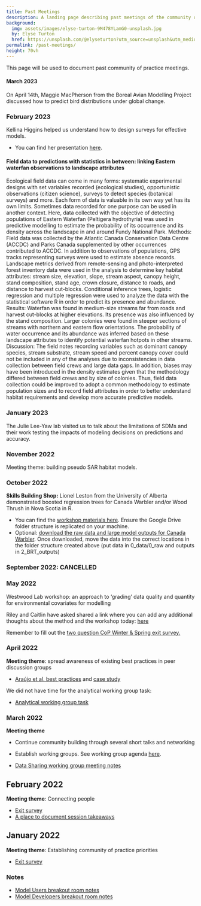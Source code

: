 ```yaml
---
title: Past Meetings
description: A landing page describing past meetings of the community of practice
background: 
  img: assets/images/elyse-turton-9M478YLamG0-unsplash.jpg
  by: Elyse Turton
  href: https://unsplash.com/@elyseturton?utm_source=unsplash&utm_medium=referral&utm_content=creditCopyText
permalink: /past-meetings/
height: 70vh
---
```


This page will be used to document past community of practice meetings.

#### March 2023
On April 14th, Maggie MacPherson from the Boreal Avian Modelling Project discussed how to predict bird distributions under global change.

### February 2023
Kellina Higgins helped us understand how to design surveys for effective models.

- You can find her presentation [here](../assets/presentations/Presentation_StatisticalMethods_PeltHyd_KLHiggins_20230224_upload.pdf).

#### Field data to predictions with statistics in between: linking Eastern waterfan observations to landscape attributes

Ecological field data can come in many forms: systematic experimental designs with set variables recorded (ecological studies), opportunistic observations (citizen science), surveys to detect species (botanical surveys) and more. Each form of data is valuable in its own way yet has its own limits. Sometimes data recorded for one purpose can be used in another context. Here, data collected with the objective of detecting populations of Eastern Waterfan (Peltigera hydrothyria) was used in predictive modelling to estimate the probability of its occurrence and its density across the landscape in and around Fundy National Park.
Methods: Field data was collected by the Atlantic Canada Conservation Data Centre (ACCDC) and Parks Canada supplemented by other occurrences contributed to ACCDC. In addition to observations of populations, GPS tracks representing surveys were used to estimate absence records. Landscape metrics derived from remote-sensing and photo-interpreted forest inventory data were used in the analysis to determine key habitat attributes: stream size, elevation, slope, stream aspect, canopy height, stand composition, stand age, crown closure, distance to roads, and distance to harvest cut-blocks. Conditional inference trees, logistic regression and multiple regression were used to analyze the data with the statistical software R in order to predict its presence and abundance.
Results: Waterfan was found in medium-size streams far from roads and harvest cut-blocks at higher elevations. Its presence was also influenced by the stand composition. Larger colonies were found in steeper sections of streams with northern and eastern flow orientations. The probability of water occurrence and its abundance was inferred based on these landscape attributes to identify potential waterfan hotpots in other streams.
Discussion: The field notes recording variables such as dominant canopy species, stream substrate, stream speed and percent canopy cover could not be included in any of the analyses due to inconsistencies in data collection between field crews and large data gaps. In addition, biases may have been introduced in the density estimates given that the methodology differed between field crews and by size of colonies. Thus, field data collection could be improved to adopt a common methodology to estimate population sizes and to record field attributes in order to better understand habitat requirements and develop more accurate predictive models. 


### January 2023

The Julie Lee-Yaw lab visited us to talk about the limitations of SDMs and their work testing the impacts of modeling decisions on predictions and accuracy. 

### November 2022

Meeting theme: building pseudo SAR habitat models.

### October 2022

**Skills Building Shop:** Lionel Leston from the University of Alberta demonstrated boosted regression trees for Canada Warbler and/or Wood Thrush in Nova Scotia in R.

- You can find the [workshop materials here](https://drive.google.com/drive/folders/1Y6mpdu-CbMqt8rDrkLfBfoOSGatwMgsf). Ensure the Google Drive folder structure is replicated on your machine. 
- Optional: [download the raw data and large model outputs for Canada Warbler](https://drive.google.com/drive/folders/1uvENaFxpdQEf8QGvUiNGiItmPM4vC9Jk). Once downloaded, move the data into the correct locations in the folder structure created above (put data in 0_data/0_raw and outputs in 2_BRT_outputs)


### September 2022: CANCELLED

### May 2022

Westwood Lab workshop: an approach to ‘grading’ data quality and quantity for environmental covariates for modelling

Riley and Caitlin have asked shared a link where you can add any additional thoughts about the method and the workshop today: [here](https://forms.gle/HeTGJzSYUEZjQ5BC9)

Remember to fill out the [two question CoP Winter & Spring exit survey.](https://forms.gle/U63HvHvUtxK3NdE96)

### April 2022

**Meeting theme**: spread awareness of existing best practices in peer discussion groups

* [Araújo et al. best practices](http://standards.biogeoinformatics.org/index.php/Main_Page) and [case study](https://docs.google.com/document/d/11pUPL2m5xvYKBBXkMwFjzY7nUL5WwZZGvH4-SHZZDso/edit?usp=sharing) 


We did not have time for the analytical working group task:
* [Analytical working group task](https://docs.google.com/document/d/1MNc0BoxiwLTjrQuSdAXjY764lH-Imd3j8xRQ9C5NBEs/edit?usp=sharing)


### March 2022

**Meeting theme**
* Continue community building through several short talks and networking
* Establish working groups. See working group agenda [here](https://docs.google.com/document/d/1_izUyuh_66MM1f1fQevr5cMiBpIW3O5HghgwWHRjEuA/edit?usp=sharing).

* [Data Sharing working group meeting notes](https://docs.google.com/document/d/1Gz9-81BK6pi4Seo1ndQOm3Uauqm-mVK_hbV_IEP0cuw/edit)

## February 2022
**Meeting theme**: Connecting people

* [Exit survey](https://forms.gle/ZMMStvpEKyZ5hbFT6)
* [A place to document session takeaways](https://docs.google.com/document/d/1mL5dBxoGxEvjeoZqI3IUrGcpmosOv6kuYY62tYPrGQc/edit?usp=sharing)


## January 2022
**Meeting theme**: Establishing community of practice priorities

* [Exit survey](https://forms.gle/Uvtv8omTvukaQZiw8)

### Notes

* [Model Users breakout room notes](https://docs.google.com/document/d/1aoRRVzJRXc2uQmZCR-_uRx3tTCB0WhQhNLf3rvDADN4/edit?usp=sharing)
* [Model Developers breakout room notes](https://docs.google.com/document/d/1FXoo42RfC8Z5SdYJSiiHDE1FaHVum8tPZl1oPHpHyHI/edit?usp=sharing)

